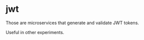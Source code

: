 # jwt

Those are microservices that generate and validate JWT tokens.

Useful in other experiments.
